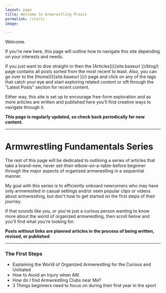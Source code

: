 ```yaml
---
layout: page
title: Welcome to Armwrestling Praxis 
permalink: /start/
image: 

---
```

Welcome.

If you're new here, this page will outline how to navigate this site depending on your interests and needs. 


If you just want to dive straight-in then the [Articles]({{site.baseurl }}/blog/) page contains all posts sorted from the most recent to least. Also, you can go over to the [Home]({{site.baseurl }}/) page and click on any of the tags that catch your eye and start exploring related content or sift through the "Latest Posts" section for recent content.

Either way, this site is set up to encourage free-form exploration and as more articles are written and published here you'll find creative ways to navigate through it.

****This page is regularly updated, so check back periodically for new content.****

***

# Armwrestling Fundamentals Series

The rest of this page will be dedicated to outlining a series of articles that take a brand-new, never set-their-elbow-on-a-table-before beginner through the major aspects of organized armwrestling in a sequential manner. 

My goal with this series is to efficiently onboard newcomers who may have only armwrestled in casual settings and/or seen popular clips or videos about armwrestling, but don't how to get started on the first steps of their journey. 

If that sounds like you, or you're just a curious person wanting to know more about the world of organized armwrestling, then scroll below and you'll find what you're looking for.

****Posts without links are planned articles in the process of being written, revised, or published****


***

### The First Steps

* Explaining the World of Organized Armwrestling for the Curious and Unitiated
* How to Avoid an Injury when AW.
* How do I find Armwrestling Clubs near Me?
* 3 Things beginners need to focus on during their first year in the sport